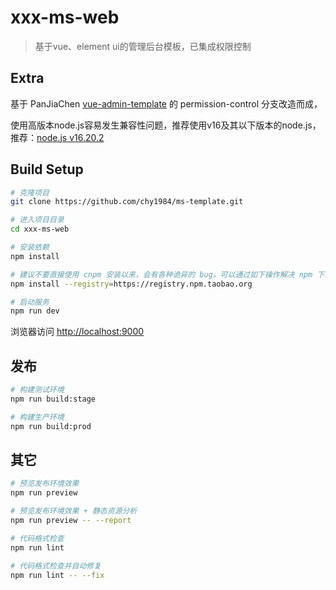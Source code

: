 # xxx-ms-web

> 基于vue、element ui的管理后台模板，已集成权限控制

## Extra

基于 PanJiaChen [vue-admin-template](https://github.com/PanJiaChen/vue-admin-template) 的 permission-control 分支改造而成，

使用高版本node.js容易发生兼容性问题，推荐使用v16及其以下版本的node.js，推荐：[node.js v16.20.2](https://nodejs.org/download/release/v16.20.2/)

## Build Setup

```bash
# 克隆项目
git clone https://github.com/chy1984/ms-template.git

# 进入项目目录
cd xxx-ms-web

# 安装依赖
npm install

# 建议不要直接使用 cnpm 安装以来，会有各种诡异的 bug。可以通过如下操作解决 npm 下载速度慢的问题
npm install --registry=https://registry.npm.taobao.org

# 启动服务
npm run dev
```

浏览器访问 [http://localhost:9000](http://localhost:9000)

## 发布

```bash
# 构建测试环境
npm run build:stage

# 构建生产环境
npm run build:prod
```

## 其它

```bash
# 预览发布环境效果
npm run preview

# 预览发布环境效果 + 静态资源分析
npm run preview -- --report

# 代码格式检查
npm run lint

# 代码格式检查并自动修复
npm run lint -- --fix
```


